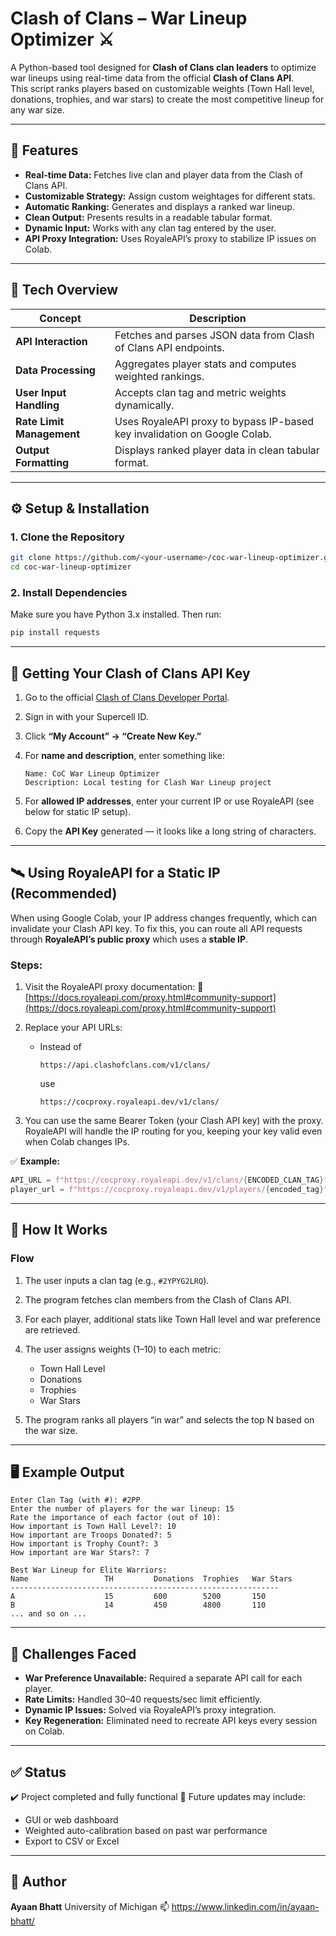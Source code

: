# Clash of Clans – War Lineup Optimizer ⚔️

A Python-based tool designed for **Clash of Clans clan leaders** to optimize war lineups using real-time data from the official **Clash of Clans API**.  
This script ranks players based on customizable weights (Town Hall level, donations, trophies, and war stars) to create the most competitive lineup for any war size.

---

## 🚀 Features

- **Real-time Data:** Fetches live clan and player data from the Clash of Clans API.
- **Customizable Strategy:** Assign custom weightages for different stats.
- **Automatic Ranking:** Generates and displays a ranked war lineup.
- **Clean Output:** Presents results in a readable tabular format.
- **Dynamic Input:** Works with any clan tag entered by the user.
- **API Proxy Integration:** Uses RoyaleAPI’s proxy to stabilize IP issues on Colab.

---

## 🧩 Tech Overview

| Concept | Description |
|----------|-------------|
| **API Interaction** | Fetches and parses JSON data from Clash of Clans API endpoints. |
| **Data Processing** | Aggregates player stats and computes weighted rankings. |
| **User Input Handling** | Accepts clan tag and metric weights dynamically. |
| **Rate Limit Management** | Uses RoyaleAPI proxy to bypass IP-based key invalidation on Google Colab. |
| **Output Formatting** | Displays ranked player data in clean tabular format. |

---

## ⚙️ Setup & Installation

### 1. Clone the Repository
```bash
git clone https://github.com/<your-username>/coc-war-lineup-optimizer.git
cd coc-war-lineup-optimizer
````

### 2. Install Dependencies

Make sure you have Python 3.x installed. Then run:

```bash
pip install requests
```

---

## 🔑 Getting Your Clash of Clans API Key

1. Go to the official [Clash of Clans Developer Portal](https://developer.clashofclans.com/#/).
2. Sign in with your Supercell ID.
3. Click **“My Account” → “Create New Key.”**
4. For **name and description**, enter something like:

   ```
   Name: CoC War Lineup Optimizer
   Description: Local testing for Clash War Lineup project
   ```
5. For **allowed IP addresses**, enter your current IP or use RoyaleAPI (see below for static IP setup).
6. Copy the **API Key** generated — it looks like a long string of characters.

---

## 🛰 Using RoyaleAPI for a Static IP (Recommended)

When using Google Colab, your IP address changes frequently, which can invalidate your Clash API key.
To fix this, you can route all API requests through **RoyaleAPI’s public proxy** which uses a **stable IP**.

### Steps:

1. Visit the RoyaleAPI proxy documentation:
   🔗 [https://docs.royaleapi.com/proxy.html#community-support](https://docs.royaleapi.com/proxy.html#community-support)
2. Replace your API URLs:

   * Instead of

     ```
     https://api.clashofclans.com/v1/clans/
     ```

     use

     ```
     https://cocproxy.royaleapi.dev/v1/clans/
     ```
3. You can use the same Bearer Token (your Clash API key) with the proxy.
   RoyaleAPI will handle the IP routing for you, keeping your key valid even when Colab changes IPs.

✅ **Example:**

```python
API_URL = f"https://cocproxy.royaleapi.dev/v1/clans/{ENCODED_CLAN_TAG}"
player_url = f"https://cocproxy.royaleapi.dev/v1/players/{encoded_tag}"
```

---

## 🧠 How It Works

### Flow

1. The user inputs a clan tag (e.g., `#2YPYG2LRQ`).
2. The program fetches clan members from the Clash of Clans API.
3. For each player, additional stats like Town Hall level and war preference are retrieved.
4. The user assigns weights (1–10) to each metric:

   * Town Hall Level
   * Donations
   * Trophies
   * War Stars
5. The program ranks all players “in war” and selects the top N based on the war size.

---

## 🖥 Example Output

```
Enter Clan Tag (with #): #2PP
Enter the number of players for the war lineup: 15
Rate the importance of each factor (out of 10):
How important is Town Hall Level?: 10
How important are Troops Donated?: 5
How important is Trophy Count?: 3
How important are War Stars?: 7

Best War Lineup for Elite Warriors:
Name                 TH         Donations  Trophies   War Stars
------------------------------------------------------------
A                    15         600        5200       150
B                    14         450        4800       110
... and so on ...
```

---

## 🧩 Challenges Faced

* **War Preference Unavailable:** Required a separate API call for each player.
* **Rate Limits:** Handled 30–40 requests/sec limit efficiently.
* **Dynamic IP Issues:** Solved via RoyaleAPI’s proxy integration.
* **Key Regeneration:** Eliminated need to recreate API keys every session on Colab.

---

## ✅ Status

✔️ Project completed and fully functional
🚧 Future updates may include:

* GUI or web dashboard
* Weighted auto-calibration based on past war performance
* Export to CSV or Excel

---

## 👤 Author

**Ayaan Bhatt**
University of Michigan
📫 https://www.linkedin.com/in/ayaan-bhatt/

```
